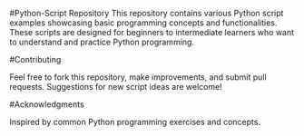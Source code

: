 #Python-Script Repository
This repository contains various Python script examples showcasing basic programming concepts and functionalities. These scripts are designed for beginners to intermediate learners who want to understand and practice Python programming.

#Contributing

Feel free to fork this repository, make improvements, and submit pull requests. Suggestions for new script ideas are welcome!

#Acknowledgments

Inspired by common Python programming exercises and concepts.

